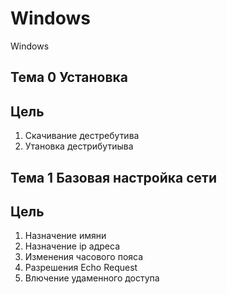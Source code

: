 # Windows
Windows

## Тема 0 Установка
## Цель
1) Скачивание дестребутива
2) Утановка дестрибутиыва

## Тема 1 Базовая настройка сети
## Цель
1) Назначение имяни
2) Назначение ip адреса
3) Изменения часового пояса
4) Разрешения Echo Request
5) Влючение удаменного доступа
